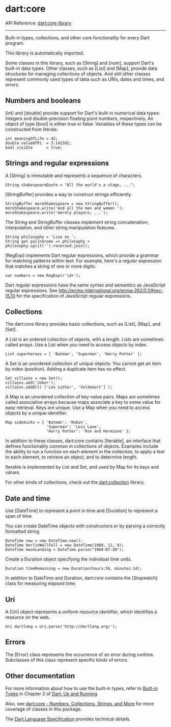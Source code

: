 # dart:core

API Reference: [dart:core library](https://api.dartlang.org/apidocs/channels/stable/dartdoc-viewer/dart-core) 

---


Built-in types, collections,
and other core functionality for every Dart program.

This library is automatically imported.

Some classes in this library,
such as [String] and [num],
support Dart's built-in data types.
Other classes, such as [List] and [Map], provide data structures
for managing collections of objects.
And still other classes represent commonly used types of data
such as URIs, dates and times, and errors.

## Numbers and booleans

[int] and [double] provide support for Dart's built-in numerical data types:
integers and double-precision floating point numbers, respectively.
An object of type [bool] is either true or false.
Variables of these types can be constructed from literals:

    int meaningOfLife = 42;
    double valueOfPi  = 3.141592;
    bool visible      = true;

## Strings and regular expressions

A [String] is immutable and represents a sequence of characters.

    String shakespeareQuote = "All the world's a stage, ...";

[StringBuffer] provides a way to construct strings efficiently.

    StringBuffer moreShakespeare = new StringBuffer();
    moreShakespeare.write('And all the men and women ');
    moreShakespeare.write('merely players; ...');

The String and StringBuffer classes implement string concatenation,
interpolation, and other string manipulation features.

    String philosophy = 'Live on ';
    String get palindrome => philosophy + philosophy.split('').reversed.join();

[RegExp] implements Dart regular expressions,
which provide a grammar for matching patterns within text.
For example, here's a regular expression that matches
a string of one or more digits:

    var numbers = new RegExp(r'\d+');

Dart regular expressions have the same syntax and semantics as
JavaScript regular expressions. See
<http://ecma-international.org/ecma-262/5.1/#sec-15.10>
for the specification of JavaScript regular expressions.

## Collections

The dart:core library provides basic collections,
such as [List], [Map], and [Set].

A List is an ordered collection of objects, with a length.
Lists are sometimes called arrays.
Use a List when you need to access objects by index.

    List superheroes = [ 'Batman', 'Superman', 'Harry Potter' ];

A Set is an unordered collection of unique objects.
You cannot get an item by index (position).
Adding a duplicate item has no effect.

    Set villains = new Set();
    villains.add('Joker');
    villains.addAll( ['Lex Luther', 'Voldemort'] );

A Map is an unordered collection of key-value pairs.
Maps are sometimes called associative arrays because
maps associate a key to some value for easy retrieval.
Keys are unique.
Use a Map when you need to access objects
by a unique identifier.

    Map sidekicks = { 'Batman': 'Robin',
                      'Superman': 'Lois Lane',
                      'Harry Potter': 'Ron and Hermione' };

In addition to these classes,
dart:core contains [Iterable],
an interface that defines functionality
common in collections of objects.
Examples include the ability
to run a function on each element in the collection,
to apply a test to each element,
to retrieve an object, and to determine length.

Iterable is implemented by List and Set,
and used by Map for its keys and values.

For other kinds of collections, check out the
[dart:collection](#dart-collection) library.

## Date and time

Use [DateTime] to represent a point in time
and [Duration] to represent a span of time.

You can create DateTime objects with constructors
or by parsing a correctly formatted string.

    DateTime now = new DateTime.now();
    DateTime berlinWallFell = new DateTime(1989, 11, 9);
    DateTime moonLanding = DateTime.parse("1969-07-20");

Create a Duration object specifying the individual time units.

    Duration timeRemaining = new Duration(hours:56, minutes:14);

In addition to DateTime and Duration,
dart:core contains the [Stopwatch] class for measuring elapsed time.

## Uri

A [Uri] object represents a uniform resource identifier,
which identifies a resource on the web.

    Uri dartlang = Uri.parse('http://dartlang.org/');

## Errors

The [Error] class represents the occurrence of an error
during runtime.
Subclasses of this class represent specific kinds of errors.

## Other documentation

For more information about how to use the built-in types, refer to
[Built-in Types](http://www.dartlang.org/docs/dart-up-and-running/contents/ch02.html#built-in-types)
in Chapter 2 of
[Dart: Up and Running](http://www.dartlang.org/docs/dart-up-and-running/).

Also, see
[dart:core - Numbers, Collections, Strings, and More](http://www.dartlang.org/docs/dart-up-and-running/contents/ch03.html#ch03-dartcore---strings-collections-and-more)
for more coverage of classes in this package.

The
[Dart Language Specification](http://www.dartlang.org/docs/spec/)
provides technical details.
